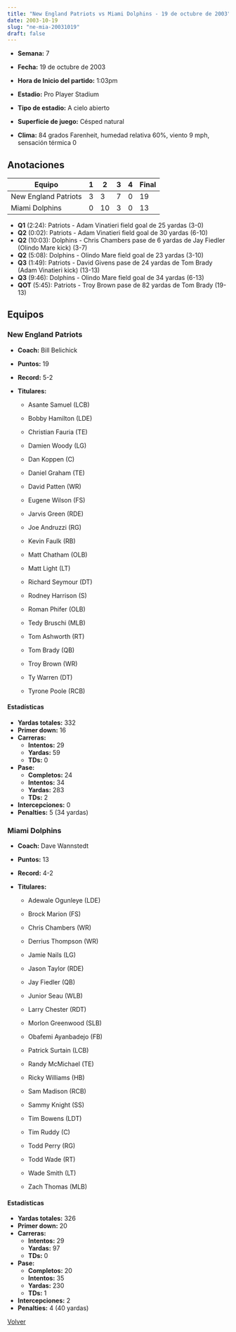 ```yaml
---
title: "New England Patriots vs Miami Dolphins - 19 de octubre de 2003"
date: 2003-10-19
slug: "ne-mia-20031019"
draft: false
---
```


* **Semana:** 7
* **Fecha:** 19 de octubre de 2003

* **Hora de Inicio del partido:** 1:03pm
* **Estadio:** Pro Player Stadium
* **Tipo de estadio:** A cielo abierto
* **Superficie de juego:** Césped natural
* **Clima:** 84 grados Farenheit, humedad relativa 60%, viento 9 mph, sensación térmica 0





## Anotaciones
| Equipo | 1 | 2 | 3 | 4 | Final |
|--------|---|---|---|---|-------|
| New England Patriots  | 3 | 3 | 7 | 0  | 19 |
| Miami Dolphins  | 0 | 10 | 3 | 0  | 13 |
* **Q1** (2:24): Patriots - Adam Vinatieri field goal de 25 yardas (3-0)
* **Q2** (0:02): Patriots - Adam Vinatieri field goal de 30 yardas (6-10)
* **Q2** (10:03): Dolphins - Chris Chambers pase de 6 yardas de Jay Fiedler (Olindo Mare kick) (3-7)
* **Q2** (5:08): Dolphins - Olindo Mare field goal de 23 yardas (3-10)
* **Q3** (1:49): Patriots - David Givens pase de 24 yardas de Tom Brady (Adam Vinatieri kick) (13-13)
* **Q3** (9:46): Dolphins - Olindo Mare field goal de 34 yardas (6-13)
* **QOT** (5:45): Patriots - Troy Brown pase de 82 yardas de Tom Brady (19-13)


## Equipos


### New England Patriots
* **Coach:** Bill Belichick
* **Puntos:** 19
* **Record:** 5-2
* **Titulares:** 

  * Asante Samuel (LCB) 

  * Bobby Hamilton (LDE) 

  * Christian Fauria (TE) 

  * Damien Woody (LG) 

  * Dan Koppen (C) 

  * Daniel Graham (TE) 

  * David Patten (WR) 

  * Eugene Wilson (FS) 

  * Jarvis Green (RDE) 

  * Joe Andruzzi (RG) 

  * Kevin Faulk (RB) 

  * Matt Chatham (OLB) 

  * Matt Light (LT) 

  * Richard Seymour (DT) 

  * Rodney Harrison (S) 

  * Roman Phifer (OLB) 

  * Tedy Bruschi (MLB) 

  * Tom Ashworth (RT) 

  * Tom Brady (QB) 

  * Troy Brown (WR) 

  * Ty Warren (DT) 

  * Tyrone Poole (RCB) 

#### Estadísticas
* **Yardas totales:** 332
* **Primer down:** 16
* **Carreras:**
  * **Intentos:** 29
  * **Yardas:** 59
  * **TDs:** 0
* **Pase:**
  * **Completos:** 24
  * **Intentos:** 34
  * **Yardas:** 283
  * **TDs:** 2
* **Intercepciones:** 0
* **Penalties:** 5 (34 yardas)

### Miami Dolphins
* **Coach:** Dave Wannstedt
* **Puntos:** 13
* **Record:** 4-2
* **Titulares:** 

  * Adewale Ogunleye (LDE) 

  * Brock Marion (FS) 

  * Chris Chambers (WR) 

  * Derrius Thompson (WR) 

  * Jamie Nails (LG) 

  * Jason Taylor (RDE) 

  * Jay Fiedler (QB) 

  * Junior Seau (WLB) 

  * Larry Chester (RDT) 

  * Morlon Greenwood (SLB) 

  * Obafemi Ayanbadejo (FB) 

  * Patrick Surtain (LCB) 

  * Randy McMichael (TE) 

  * Ricky Williams (HB) 

  * Sam Madison (RCB) 

  * Sammy Knight (SS) 

  * Tim Bowens (LDT) 

  * Tim Ruddy (C) 

  * Todd Perry (RG) 

  * Todd Wade (RT) 

  * Wade Smith (LT) 

  * Zach Thomas (MLB) 

#### Estadísticas
* **Yardas totales:** 326
* **Primer down:** 20
* **Carreras:**
  * **Intentos:** 29
  * **Yardas:** 97
  * **TDs:** 0
* **Pase:**
  * **Completos:** 20
  * **Intentos:** 35
  * **Yardas:** 230
  * **TDs:** 1
* **Intercepciones:** 2
* **Penalties:** 4 (40 yardas)


[Volver](/historia/2003)

